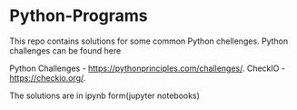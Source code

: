 # Python-Programs
This repo contains solutions for some common Python chellenges.
Python challenges can be found here

Python Challenges - https://pythonprinciples.com/challenges/.
CheckIO - https://checkio.org/.

The solutions are in ipynb form(jupyter notebooks)
